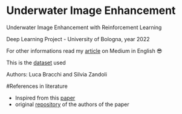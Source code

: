 # Underwater Image Enhancement
Underwater Image Enhancement with Reinforcement Learning

Deep Learning Project - University of Bologna, year 2022

For other informations read my [article](https://medium.com/@sissuan/underwater-image-enhancement-with-reinforcement-learning-7c150a465e53) on Medium in English 😎

This is the [dataset](https://li-chongyi.github.io/proj_benchmark.html) used

Authors: Luca Bracchi and Silvia Zandoli

#References in literature
- Inspired from this [paper](https://ieeexplore.ieee.org/document/9751218)
- original [repository](https://gitee.com/sunshixin_upc/underwater-image-enhancement-with-reinforcement-learning) of the authors of the paper 


